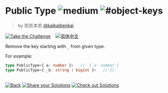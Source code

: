 <!--info-header-start--><h1>Public Type <img src="https://img.shields.io/badge/-medium-d9901a" alt="medium"/> <img src="https://img.shields.io/badge/-%23object--keys-999" alt="#object-keys"/></h1><blockquote><p>by 凯凯本凯 <a href="https://github.com/kaikaibenkai" target="_blank">@kaikaibenkai</a></p></blockquote><p><a href="https://tsch.js.org/28332/play" target="_blank"><img src="https://img.shields.io/badge/-Take%20the%20Challenge-3178c6?logo=typescript&logoColor=white" alt="Take the Challenge"/></a> &nbsp;&nbsp;&nbsp;<a href="./README.zh-CN.md" target="_blank"><img src="https://img.shields.io/badge/-%E7%AE%80%E4%BD%93%E4%B8%AD%E6%96%87-gray" alt="简体中文"/></a> </p><!--info-header-end-->

Remove the key starting with `_` from given type.

For example:

```ts
type PublicType<{ a: number }>   //  { a: number }
type PublicType<{ _b: string | bigint }>   // {}
```


<!--info-footer-start--><br><a href="../../README.md" target="_blank"><img src="https://img.shields.io/badge/-Back-grey" alt="Back"/></a> <a href="https://tsch.js.org/28332/answer" target="_blank"><img src="https://img.shields.io/badge/-Share%20your%20Solutions-teal" alt="Share your Solutions"/></a> <a href="https://tsch.js.org/28332/solutions" target="_blank"><img src="https://img.shields.io/badge/-Check%20out%20Solutions-de5a77?logo=awesome-lists&logoColor=white" alt="Check out Solutions"/></a> <!--info-footer-end-->
